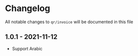 # Changelog

All notable changes to `qr/invoice` will be documented in this file

## 1.0.1 - 2021-11-12

- Support Arabic